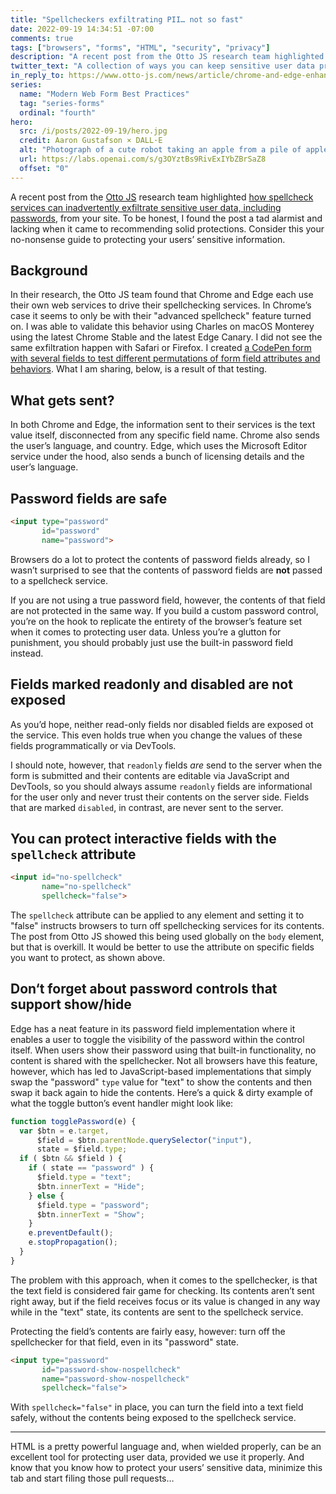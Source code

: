 ```yaml
---
title: "Spellcheckers exfiltrating PII… not so fast"
date: 2022-09-19 14:34:51 -07:00
comments: true
tags: ["browsers", "forms", "HTML", "security", "privacy"]
description: "A recent post from the Otto JS research team highlighted how spellcheck services can inadvertently exfiltrate sensitive user data, including passwords, from your site. To be honest, I found the post a tad alarmist and lacking when it came to recommending solid protections. Consider this your no-nonsense guide to protecting your users’ sensitive information."
twitter_text: "A collection of ways you can keep sensitive user data protected from accidental exfiltration."
in_reply_to: https://www.otto-js.com/news/article/chrome-and-edge-enhanced-spellcheck-features-expose-pii-even-your-passwords
series:
  name: "Modern Web Form Best Practices"
  tag: "series-forms"
  ordinal: "fourth"
hero:
  src: /i/posts/2022-09-19/hero.jpg
  credit: Aaron Gustafson × DALL·E
  alt: "Photograph of a cute robot taking an apple from a pile of apples."
  url: https://labs.openai.com/s/g3OYztBs9RivExIYbZBrSaZ8
  offset: "0"
---
```


A recent post from the [Otto JS](https://www.otto-js.com) research team highlighted [how spellcheck services can inadvertently exfiltrate sensitive user data, including passwords](https://www.otto-js.com/news/article/chrome-and-edge-enhanced-spellcheck-features-expose-pii-even-your-passwords), from your site. To be honest, I found the post a tad alarmist and lacking when it came to recommending solid protections. Consider this your no-nonsense guide to protecting your users’ sensitive information.

<!-- more -->

## Background

In their research, the Otto JS team found that Chrome and Edge each use their own web services to drive their spellchecking services. In Chrome’s case it seems to only be with their "advanced spellcheck" feature turned on. I was able to validate this behavior using Charles on macOS Monterey using the latest Chrome Stable and the latest Edge Canary. I did not see the same exfiltration happen with Safari or Firefox. I created [a CodePen form with several fields to test different permutations of form field attributes and behaviors](https://codepen.io/aarongustafson/pen/gOzWNgM). What I am sharing, below, is a result of that testing.

## What gets sent?

In both Chrome and Edge, the information sent to their services is the text value itself, disconnected from any specific field name. Chrome also sends the user’s language, and country. Edge, which uses the Microsoft Editor service under the hood, also sends a bunch of licensing details and the user’s language.

## Password fields are safe

```html
<input type="password"
       id="password" 
       name="password">
```

Browsers do a lot to protect the contents of password fields already, so I wasn’t surprised to see that the contents of password fields are **not** passed to a spellcheck service.

If you are not using a true password field, however, the contents of that field are not protected in the same way. If you build a custom password control, you’re on the hook to replicate the entirety of the browser’s feature set when it comes to protecting user data. Unless you’re a glutton for punishment, you should probably just use the built-in password field instead.

## Fields marked readonly and disabled are not exposed

As you’d hope, neither read-only fields nor disabled fields are exposed ot the service. This even holds true when you change the values of these fields programmatically or via DevTools.

I should note, however, that `readonly` fields *are* send to the server when the form is submitted and their contents are editable via JavaScript and DevTools, so you should always assume `readonly` fields are informational for the user only and never trust their contents on the server side. Fields that are marked `disabled`, in contrast, are never sent to the server.

## You can protect interactive fields with the `spellcheck` attribute

```html
<input id="no-spellcheck"
       name="no-spellcheck" 
       spellcheck="false">
```

The `spellcheck` attribute can be applied to any element and setting it to "false" instructs browsers to turn off spellchecking services for its contents. The post from Otto JS showed this being used globally on the `body` element, but that is overkill. It would be better to use the attribute on specific fields you want to protect, as shown above.

## Don‘t forget about password controls that support show/hide

Edge has a neat feature in its password field implementation where it enables a user to toggle the visibility of the password within the control itself. When users show their password using that built-in functionality, no content is shared with the spellchecker. Not all browsers have this feature, however, which has led to JavaScript-based implementations that simply swap the "password" `type` value for "text" to show the contents and then swap it back again to hide the contents. Here’s a quick & dirty example of what the toggle button’s event handler might look like:

```js
function togglePassword(e) {
  var $btn = e.target,
      $field = $btn.parentNode.querySelector("input"),
      state = $field.type;
  if ( $btn && $field ) {
    if ( state == "password" ) {
      $field.type = "text";
      $btn.innerText = "Hide";
    } else {
      $field.type = "password";
      $btn.innerText = "Show";
    }
    e.preventDefault();
    e.stopPropagation();
  }
}
```

The problem with this approach, when it comes to the spellchecker, is that the text field is considered fair game for checking. Its contents aren’t sent right away, but if the field receives focus or its value is changed in any way while in the "text" state, its contents are sent to the spellcheck service.

Protecting the field’s contents are fairly easy, however: turn off the spellchecker for that field, even in its "password" state.

```html
<input type="password"
       id="password-show-nospellcheck" 
       name="password-show-nospellcheck" 
       spellcheck="false">
```

With `spellcheck="false"` in place, you can turn the field into a text field safely, without the contents being exposed to the spellcheck service.

<hr>

HTML is a pretty powerful language and, when wielded properly, can be an excellent tool for protecting user data, provided we use it properly. And know that you know how to protect your users’ sensitive data, minimize this tab and start filing those pull requests…
